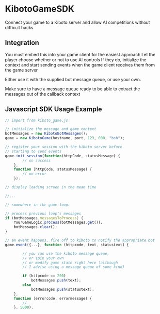 # KibotoGameSDK

Connect your game to a Kiboto server and allow AI competitions without difficult hacks

## Integration

You must embed this into your game client for the easiest approach
Let the player choose whether or not to use AI controls
If they do, initialize the context and start sending events
when the game client receives them from the game server

Either use it with the supplied bot message queue,
or use your own.

Make sure to have a message queue ready to be able to
extract the messages out of the callback context

## Javascript SDK Usage Example

```javascript
// import from kiboto_game.js

// initialize the message and game context
botMessages = new KibotoBotMessages();
game = new KibotoGame(hostname, port, 123, 000, "bob");

// register your session with the kiboto server before
// starting to send events
game.init_session(function(httpCode, statusMessage) {
		// on success
	},
	function (httpCode, statusMessage) {
		// on error
	});

// display loading screen in the mean time

//...

// somewhere in the game loop:

// process previous loop's messages
if (botMessages.messagesToProcess) {
	YourGameLogic.process(botMessages.get());
	botMessages.clear();
}

// an event happens, fire off to kiboto to notify the appropriate bot
game.event({...}, function (httpcode, text, statustext) {

		// you can use the kiboto message queue,
		// or spin your own
		// or modify game state right here (although
		// I advise using a message queue of some kind)

		if (httpcode == 200)
			botMessages.push(text);
		else
			botMessages.push(statustext);
	},
	function (errorcode, errormessage) {
		//...
	}, 5000);
```

